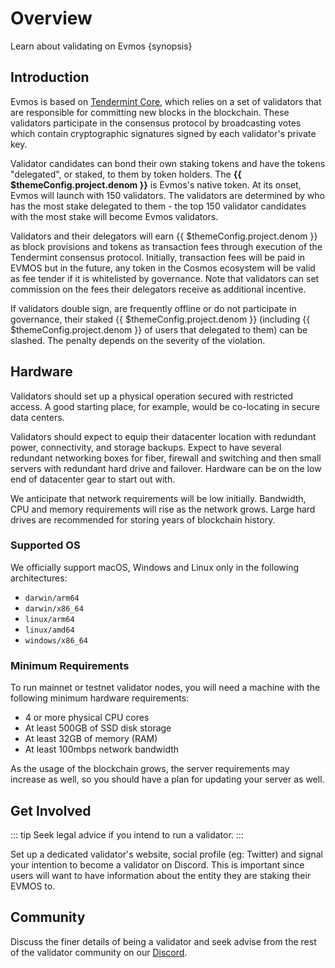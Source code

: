 <!--
order: 1
-->

# Overview

Learn about validating on Evmos {synopsis}

## Introduction

Evmos is based on
[Tendermint Core](https://github.com/tendermint/tendermint/blob/master/docs/introduction/what-is-tendermint.md),
which relies on a set of validators that are responsible for committing new
blocks in the blockchain. These validators participate in the consensus protocol
by broadcasting votes which contain cryptographic signatures signed by each
validator's private key.

Validator candidates can bond their own staking tokens and have the tokens
"delegated", or staked, to them by token holders. The
**{{ $themeConfig.project.denom }}** is Evmos's native token. At its onset,
Evmos will launch with 150 validators. The validators are determined by who has
the most stake delegated to them - the top 150 validator candidates with the
most stake will become Evmos validators.

Validators and their delegators will earn {{ $themeConfig.project.denom }} as
block provisions and tokens as transaction fees through execution of the
Tendermint consensus protocol. Initially, transaction fees will be paid in EVMOS
but in the future, any token in the Cosmos ecosystem will be valid as fee tender
if it is whitelisted by governance. Note that validators can set commission on
the fees their delegators receive as additional incentive.

If validators double sign, are frequently offline or do not participate in
governance, their staked {{ $themeConfig.project.denom }} (including
{{ $themeConfig.project.denom }} of users that delegated to them) can be
slashed. The penalty depends on the severity of the violation.

## Hardware

Validators should set up a physical operation secured with restricted access. A
good starting place, for example, would be co-locating in secure data centers.

Validators should expect to equip their datacenter location with redundant
power, connectivity, and storage backups. Expect to have several redundant
networking boxes for fiber, firewall and switching and then small servers with
redundant hard drive and failover. Hardware can be on the low end of datacenter
gear to start out with.

We anticipate that network requirements will be low initially. Bandwidth, CPU
and memory requirements will rise as the network grows. Large hard drives are
recommended for storing years of blockchain history.

### Supported OS

We officially support macOS, Windows and Linux only in the following
architectures:

- `darwin/arm64`
- `darwin/x86_64`
- `linux/arm64`
- `linux/amd64`
- `windows/x86_64`

### Minimum Requirements

To run mainnet or testnet validator nodes, you will need a machine with the
following minimum hardware requirements:

- 4 or more physical CPU cores
- At least 500GB of SSD disk storage
- At least 32GB of memory (RAM)
- At least 100mbps network bandwidth

As the usage of the blockchain grows, the server requirements may increase as
well, so you should have a plan for updating your server as well.

## Get Involved

::: tip Seek legal advice if you intend to run a validator. :::

Set up a dedicated validator's website, social profile (eg: Twitter) and signal
your intention to become a validator on Discord. This is important since users
will want to have information about the entity they are staking their EVMOS to.

## Community

Discuss the finer details of being a validator and seek advise from the rest of
the validator community on our [Discord](https://discord.gg/evmos).
